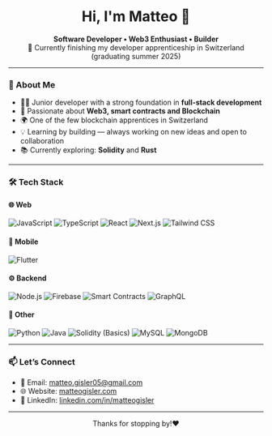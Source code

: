 <h1 align="center">Hi, I'm Matteo 👋</h1>
<p align="center">
  <b>Software Developer • Web3 Enthusiast • Builder</b><br>
  🚀 Currently finishing my developer apprenticeship in Switzerland (graduating summer 2025)
</p>

---

### 🧠 About Me

- 🧑‍💻 Junior developer with a strong foundation in **full-stack development**  
- 🔗 Passionate about **Web3, smart contracts and Blockchain**  
- 🌍 One of the few blockchain apprentices in Switzerland  
- 💡 Learning by building — always working on new ideas and open to collaboration  
- 📚 Currently exploring: **Solidity** and **Rust**

---

### 🛠️ Tech Stack

#### 🌐 Web

![JavaScript](https://img.shields.io/badge/-JavaScript-F7DF1E?logo=javascript&logoColor=black&style=for-the-badge)
![TypeScript](https://img.shields.io/badge/-TypeScript-3178C6?logo=typescript&logoColor=white&style=for-the-badge)
![React](https://img.shields.io/badge/-React-61DAFB?logo=react&logoColor=black&style=for-the-badge)
![Next.js](https://img.shields.io/badge/-Next.js-000000?logo=nextdotjs&logoColor=white&style=for-the-badge)
![Tailwind CSS](https://img.shields.io/badge/-Tailwind_CSS-38B2AC?logo=tailwind-css&logoColor=white&style=for-the-badge)

#### 📱 Mobile

![Flutter](https://img.shields.io/badge/-Flutter-02569B?logo=flutter&logoColor=white&style=for-the-badge)

#### ⚙️ Backend

![Node.js](https://img.shields.io/badge/-Node.js-339933?logo=node.js&logoColor=white&style=for-the-badge)
![Firebase](https://img.shields.io/badge/-Firebase-FFCA28?logo=firebase&logoColor=black&style=for-the-badge)
![Smart Contracts](https://img.shields.io/badge/-Smart%20Contracts-6E5494?logo=ethereum&logoColor=white&style=for-the-badge)
![GraphQL](https://img.shields.io/badge/-GraphQL-E10098?logo=graphql&logoColor=white&style=for-the-badge)

#### 🧩 Other

![Python](https://img.shields.io/badge/-Python-3776AB?logo=python&logoColor=white&style=for-the-badge)
![Java](https://img.shields.io/badge/-Java-007396?logo=java&logoColor=white&style=for-the-badge)
![Solidity (Basics)](https://img.shields.io/badge/-Solidity-363636?logo=solidity&logoColor=white&style=for-the-badge)
![MySQL](https://img.shields.io/badge/-MySQL-4479A1?logo=mysql&logoColor=white&style=for-the-badge)
![MongoDB](https://img.shields.io/badge/-MongoDB-47A248?logo=mongodb&logoColor=white&style=for-the-badge)

---

### 📫 Let’s Connect

- 📧 Email: [matteo.gisler05@gmail.com](mailto:matteo.gisler05@gmail.com)  
- 🌐 Website: [matteogisler.com](https://www.matteogisler.com)   
- 💼 LinkedIn: [linkedin.com/in/matteogisler](https://www.linkedin.com/in/matteo-gisler-961bb9221/)  

---

<p align="center">Thanks for stopping by!❤️</p>
